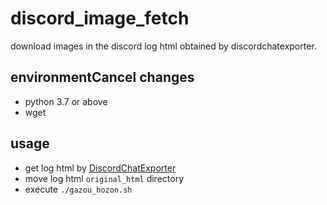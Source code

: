 # discord_image_fetch
download images in the discord log html obtained by discordchatexporter.

## environmentCancel changes
- python 3.7 or above
- wget
## usage
- get log html by [DiscordChatExporter](https://github.com/Tyrrrz/DiscordChatExporter)
- move log html `original_html` directory
- execute `./gazou_hozon.sh`
